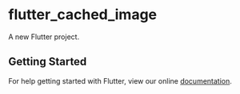# flutter_cached_image

A new Flutter project.

## Getting Started

For help getting started with Flutter, view our online
[documentation](https://flutter.io/).
